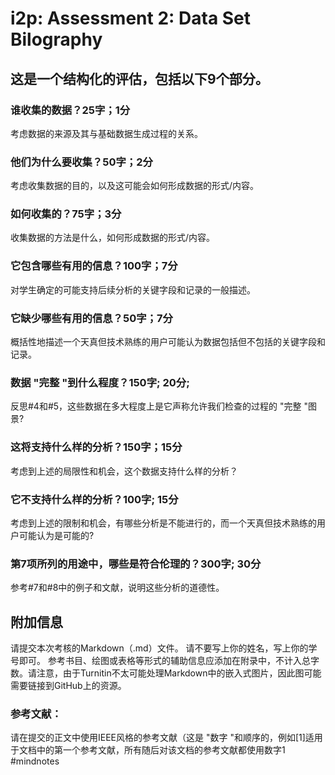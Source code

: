 # i2p: Assessment 2: Data Set Bilography
## 这是一个结构化的评估，包括以下9个部分。
### 谁收集的数据？25字；1分
考虑数据的来源及其与基础数据生成过程的关系。

### 他们为什么要收集？50字；2分
考虑收集数据的目的，以及这可能会如何形成数据的形式/内容。

### 如何收集的？75字；3分
收集数据的方法是什么，如何形成数据的形式/内容。

### 它包含哪些有用的信息？100字；7分
对学生确定的可能支持后续分析的关键字段和记录的一般描述。

### 它缺少哪些有用的信息？50字；7分
概括性地描述一个天真但技术熟练的用户可能认为数据包括但不包括的关键字段和记录。

### 数据 "完整 "到什么程度？150字; 20分;
反思#4和#5，这些数据在多大程度上是它声称允许我们检查的过程的 "完整 "图景?

### 这将支持什么样的分析？150字；15分
考虑到上述的局限性和机会，这个数据支持什么样的分析？

### 它不支持什么样的分析？100字; 15分
考虑到上述的限制和机会，有哪些分析是不能进行的，而一个天真但技术熟练的用户可能认为是可能的?

### 第7项所列的用途中，哪些是符合伦理的？300字; 30分
参考#7和#8中的例子和文献，说明这些分析的道德性。

## 附加信息
请提交本次考核的Markdown（.md）文件。
请不要写上你的姓名，写上你的学号即可。
参考书目、绘图或表格等形式的辅助信息应添加在附录中，不计入总字数。请注意，由于Turnitin不太可能处理Markdown中的嵌入式图片，因此图可能需要链接到GitHub上的资源。
### 参考文献：
请在提交的正文中使用IEEE风格的参考文献（这是 "数字 "和顺序的，例如[1]适用于文档中的第一个参考文献，所有随后对该文档的参考文献都使用数字1
#mindnotes